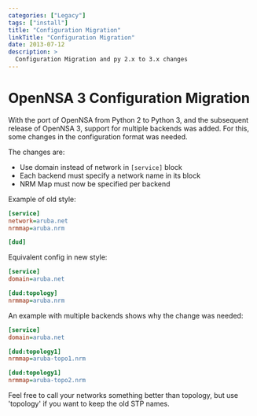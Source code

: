 ```yaml
---
categories: ["Legacy"]
tags: ["install"]
title: "Configuration Migration"
linkTitle: "Configuration Migration"
date: 2013-07-12
description: >
  Configuration Migration and py 2.x to 3.x changes
---
```

# OpenNSA 3 Configuration Migration


With the port of OpenNSA from Python 2 to Python 3, and the subsequent release
of OpenNSA 3, support for multiple backends was added. For this, some changes
in the configuration format was needed.

The changes are:
* Use domain instead of network in ```[service]``` block
* Each backend must specify a network name in its block
* NRM Map must now be specified per backend

Example of old style:

```ini
[service]
network=aruba.net
nrmmap=aruba.nrm

[dud]
```

Equivalent config in new style:

```ini
[service]
domain=aruba.net

[dud:topology]
nrmmap=aruba.nrm
```

An example with multiple backends shows why the change was needed:

```ini
[service]
domain=aruba.net

[dud:topology1]
nrmmap=aruba-topo1.nrm

[dud:topology1]
nrmmap=aruba-topo2.nrm
```

Feel free to call your networks something better than topology, but use
'topology' if you want to keep the old STP names.

